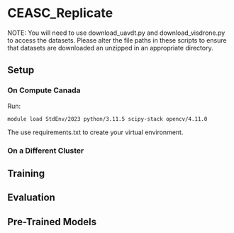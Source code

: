 # CEASC_Replicate
NOTE: You will need to use download_uavdt.py and download_visdrone.py to access the datasets. Please alter the file paths in these scripts to ensure that datasets are downloaded an unzipped in an appropriate directory.

## Setup
### On Compute Canada
Run: 
```
module load StdEnv/2023 python/3.11.5 scipy-stack opencv/4.11.0
```

The use requirements.txt to create your virtual environment.

### On a Different Cluster

## Training

## Evaluation

## Pre-Trained Models

